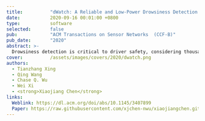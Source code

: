 ```yaml
---
title:          "dWatch: A Reliable and Low-Power Drowsiness Detection System for Drivers Based on Mobile Devices"
date:           2020-09-16 00:01:00 +0800
type:           software
selected:       false
pub:            "ACM Transactions on Sensor Networks  (CCF-B)"
pub_date:       "2020"
abstract: >-
  Drowsiness detection is critical to driver safety, considering thousands of deaths caused by drowsy driving annually. Professional equipment is capable of providing high detection accuracy, but the high cost limits their applications in practice. The use of mobile devices such as smart watches and smart phones holds the promise of providing a more convenient, practical, non-invasive method for drowsiness detection. In this article, we propose a real-time driver drowsiness detection system based on mobile devices, referred to as dWatch, which combines physiological measurements with motion states of a driver to achieve high detection accuracy and low power consumption. Specifically, based on heart rate measurements, we design different methods for calculating heart rate variability (HRV) and sensing yawn actions, respectively, which are combined with steering wheel motion features extracted from motion sensors for drowsiness detection. We also design a driving posture detection algorithm to control the operation of the heart rate sensor to reduce system power consumption. Extensive experimental results show that the proposed system achieves a detection accuracy up to 97.1% and reduces energy consumption by 33%. 
cover:          /assets/images/covers/2020/dwatch.png
authors:
  - Tianzhang Xing
  - Qing Wang
  - Chase Q. Wu
  - Wei Xi 
  - <strong>Xiaojiang Chen</strong>
links:
  Weblink: https://dl.acm.org/doi/abs/10.1145/3407899
  Paper: https://raw.githubusercontent.com/xjchen-nwu/xiaojiangchen.github.io/main/paper/2020/dWatch.pdf
---
```

